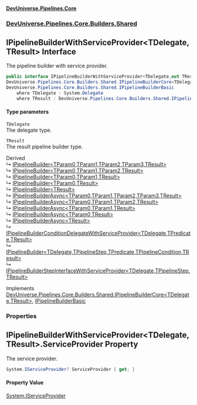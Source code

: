 #### [DevUniverse.Pipelines.Core](Pipelines.md 'Pipelines')
### [DevUniverse.Pipelines.Core.Builders.Shared](Pipelines.md#DevUniverse.Pipelines.Core.Builders.Shared 'DevUniverse.Pipelines.Core.Builders.Shared')
## IPipelineBuilderWithServiceProvider&lt;TDelegate,TResult&gt; Interface
The pipeline builder with service provider.  
```csharp
public interface IPipelineBuilderWithServiceProvider<TDelegate,out TResult> :
DevUniverse.Pipelines.Core.Builders.Shared.IPipelineBuilderCore<TDelegate, TResult>,
DevUniverse.Pipelines.Core.Builders.Shared.IPipelineBuilderBasic
    where TDelegate : System.Delegate
    where TResult : DevUniverse.Pipelines.Core.Builders.Shared.IPipelineBuilderWithServiceProvider<TDelegate, TResult>
```
#### Type parameters
<a name='DevUniverse.Pipelines.Core.Builders.Shared.IPipelineBuilderWithServiceProvider.TDelegate.TResult..TDelegate'></a>
`TDelegate`  
The delegate type.
  
<a name='DevUniverse.Pipelines.Core.Builders.Shared.IPipelineBuilderWithServiceProvider.TDelegate.TResult..TResult'></a>
`TResult`  
The result pipeline builder type.
  

Derived  
&#8627; [IPipelineBuilder&lt;TParam0,TParam1,TParam2,TParam3,TResult&gt;](IPipelineBuilder.TParam0.TParam1.TParam2.TParam3.TResult..md 'DevUniverse.Pipelines.Core.Builders.IPipelineBuilder&lt;TParam0,TParam1,TParam2,TParam3,TResult&gt;')  
&#8627; [IPipelineBuilder&lt;TParam0,TParam1,TParam2,TResult&gt;](IPipelineBuilder.TParam0.TParam1.TParam2.TResult..md 'DevUniverse.Pipelines.Core.Builders.IPipelineBuilder&lt;TParam0,TParam1,TParam2,TResult&gt;')  
&#8627; [IPipelineBuilder&lt;TParam0,TParam1,TResult&gt;](IPipelineBuilder.TParam0.TParam1.TResult..md 'DevUniverse.Pipelines.Core.Builders.IPipelineBuilder&lt;TParam0,TParam1,TResult&gt;')  
&#8627; [IPipelineBuilder&lt;TParam0,TResult&gt;](IPipelineBuilder.TParam0.TResult..md 'DevUniverse.Pipelines.Core.Builders.IPipelineBuilder&lt;TParam0,TResult&gt;')  
&#8627; [IPipelineBuilder&lt;TResult&gt;](IPipelineBuilder.TResult..md 'DevUniverse.Pipelines.Core.Builders.IPipelineBuilder&lt;TResult&gt;')  
&#8627; [IPipelineBuilderAsync&lt;TParam0,TParam1,TParam2,TParam3,TResult&gt;](IPipelineBuilderAsync.TParam0.TParam1.TParam2.TParam3.TResult..md 'DevUniverse.Pipelines.Core.Builders.IPipelineBuilderAsync&lt;TParam0,TParam1,TParam2,TParam3,TResult&gt;')  
&#8627; [IPipelineBuilderAsync&lt;TParam0,TParam1,TParam2,TResult&gt;](IPipelineBuilderAsync.TParam0.TParam1.TParam2.TResult..md 'DevUniverse.Pipelines.Core.Builders.IPipelineBuilderAsync&lt;TParam0,TParam1,TParam2,TResult&gt;')  
&#8627; [IPipelineBuilderAsync&lt;TParam0,TParam1,TResult&gt;](IPipelineBuilderAsync.TParam0.TParam1.TResult..md 'DevUniverse.Pipelines.Core.Builders.IPipelineBuilderAsync&lt;TParam0,TParam1,TResult&gt;')  
&#8627; [IPipelineBuilderAsync&lt;TParam0,TResult&gt;](IPipelineBuilderAsync.TParam0.TResult..md 'DevUniverse.Pipelines.Core.Builders.IPipelineBuilderAsync&lt;TParam0,TResult&gt;')  
&#8627; [IPipelineBuilderAsync&lt;TResult&gt;](IPipelineBuilderAsync.TResult..md 'DevUniverse.Pipelines.Core.Builders.IPipelineBuilderAsync&lt;TResult&gt;')  
&#8627; [IPipelineBuilderConditionDelegateWithServiceProvider&lt;TDelegate,TPredicate,TResult&gt;](IPipelineBuilderConditionDelegateWithServiceProvider.TDelegate.TPredicate.TResult..md 'DevUniverse.Pipelines.Core.Builders.Shared.Condition.ConditionDelegate.IPipelineBuilderConditionDelegateWithServiceProvider&lt;TDelegate,TPredicate,TResult&gt;')  
&#8627; [IPipelineBuilder&lt;TDelegate,TPipelineStep,TPredicate,TPipelineCondition,TResult&gt;](IPipelineBuilder.TDelegate.TPipelineStep.TPredicate.TPipelineCondition.TResult..md 'DevUniverse.Pipelines.Core.Builders.Shared.IPipelineBuilder&lt;TDelegate,TPipelineStep,TPredicate,TPipelineCondition,TResult&gt;')  
&#8627; [IPipelineBuilderStepInterfaceWithServiceProvider&lt;TDelegate,TPipelineStep,TResult&gt;](IPipelineBuilderStepInterfaceWithServiceProvider.TDelegate.TPipelineStep.TResult..md 'DevUniverse.Pipelines.Core.Builders.Shared.StepInterface.IPipelineBuilderStepInterfaceWithServiceProvider&lt;TDelegate,TPipelineStep,TResult&gt;')  

Implements [DevUniverse.Pipelines.Core.Builders.Shared.IPipelineBuilderCore&lt;](IPipelineBuilderCore.TDelegate.TResult..md 'DevUniverse.Pipelines.Core.Builders.Shared.IPipelineBuilderCore&lt;TDelegate,TResult&gt;')[TDelegate](IPipelineBuilderWithServiceProvider.TDelegate.TResult..md#DevUniverse.Pipelines.Core.Builders.Shared.IPipelineBuilderWithServiceProvider.TDelegate.TResult..TDelegate 'DevUniverse.Pipelines.Core.Builders.Shared.IPipelineBuilderWithServiceProvider&lt;TDelegate,TResult&gt;.TDelegate')[,](IPipelineBuilderCore.TDelegate.TResult..md 'DevUniverse.Pipelines.Core.Builders.Shared.IPipelineBuilderCore&lt;TDelegate,TResult&gt;')[TResult](IPipelineBuilderWithServiceProvider.TDelegate.TResult..md#DevUniverse.Pipelines.Core.Builders.Shared.IPipelineBuilderWithServiceProvider.TDelegate.TResult..TResult 'DevUniverse.Pipelines.Core.Builders.Shared.IPipelineBuilderWithServiceProvider&lt;TDelegate,TResult&gt;.TResult')[&gt;](IPipelineBuilderCore.TDelegate.TResult..md 'DevUniverse.Pipelines.Core.Builders.Shared.IPipelineBuilderCore&lt;TDelegate,TResult&gt;'), [IPipelineBuilderBasic](IPipelineBuilderBasic.md 'DevUniverse.Pipelines.Core.Builders.Shared.IPipelineBuilderBasic')  
### Properties
<a name='DevUniverse.Pipelines.Core.Builders.Shared.IPipelineBuilderWithServiceProvider.TDelegate.TResult..ServiceProvider'></a>
## IPipelineBuilderWithServiceProvider&lt;TDelegate,TResult&gt;.ServiceProvider Property
The service provider.  
```csharp
System.IServiceProvider? ServiceProvider { get; }
```
#### Property Value
[System.IServiceProvider](https://docs.microsoft.com/en-us/dotnet/api/System.IServiceProvider 'System.IServiceProvider')
  
